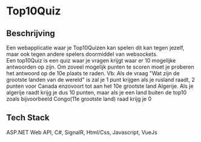 # Top10Quiz
## Beschrijving
Een webapplicatie waar je Top10Quizen kan spelen dit kan tegen jezelf, maar ook tegen andere spelers doormiddel van websockets.  
Een top10Quiz is een quiz waar je vragen krijgt waar er 10 mogelijke antwoorden op zijn. Om zoveel mogelijk punten te scoren moet je proberen het antwoord op de 10e plaats te raden. Vb: Als de vraag "Wat zijn de grootste landen van de wereld" is zal je 1 punt krijgen als je rusland raadt, 2 punten voor Canada enzovoort tot aan het 10e grootste land Algerije. Als je algerije raadt krijg je dus 10 punten, maar als je een land buiten de top10 zoals bijvoorbeeld Congo(11e grootste land) raad krijg je 0 
## Tech Stack
ASP.NET Web API, C#, SignalR, Html/Css, Javascript, VueJs
